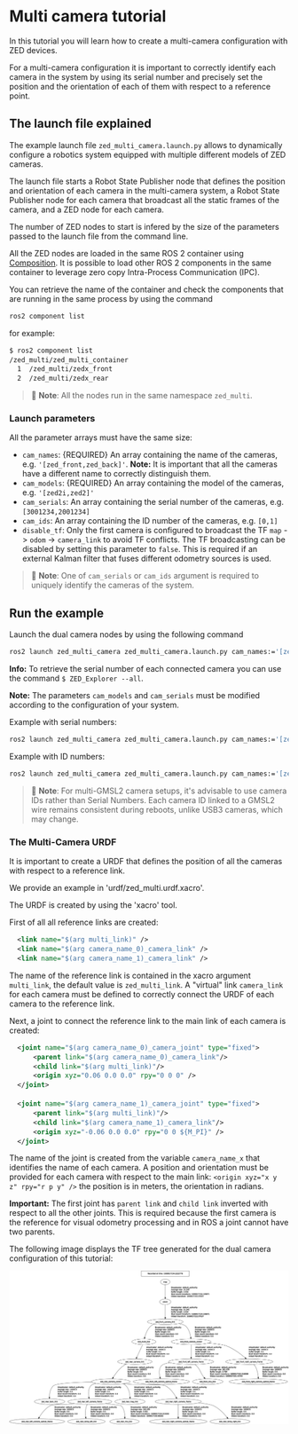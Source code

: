 # Multi camera tutorial

In this tutorial you will learn how to create a multi-camera configuration with ZED devices.

For a multi-camera configuration it is important to correctly identify each camera in the system by
using its serial number and precisely set the position and the orientation of each of them with respect to a reference point.

## The launch file explained

The example launch file `zed_multi_camera.launch.py` allows to dynamically configure a robotics system equipped with multiple different models of ZED cameras.

The launch file starts a Robot State Publisher node that defines the position and orientation of each camera in the multi-camera system, a Robot State Publisher node for each camera that broadcast all the static frames of the camera, and a ZED node for each camera.

The number of ZED nodes to start is infered by the size of the parameters passed to the launch file from the command line.

All the ZED nodes are loaded in the same ROS 2 container using [Composition](https://docs.ros.org/en/humble/Concepts/Intermediate/About-Composition.html#composition). It is possible to load other ROS 2 components in the same container to leverage zero copy Intra-Process Communication (IPC).

You can retrieve the name of the container and check the components that are running in the same process by using the command 

```bash
ros2 component list
```

for example:

```bash
$ ros2 component list
/zed_multi/zed_multi_container
  1  /zed_multi/zedx_front
  2  /zed_multi/zedx_rear
```

> :pushpin: **Note**: All the nodes run in the same namespace `zed_multi`.

### Launch parameters

All the parameter arrays must have the same size:

* `cam_names`: {REQUIRED} An array containing the name of the cameras, e.g. `'[zed_front,zed_back]'`. **Note:** It is important that all the cameras have a different name to correctly distinguish them.
* `cam_models`: {REQUIRED} An array containing the model of the cameras, e.g. `'[zed2i,zed2]'`
* `cam_serials`: An array containing the serial number of the cameras, e.g. `[3001234,2001234]`
* `cam_ids`: An array containing the ID number of the cameras, e.g. `[0,1]`
* `disable_tf`: Only the first camera is configured to broadcast the TF `map` -> `odom` -> `camera_link` to avoid TF conflicts. The TF broadcasting can be disabled by setting this parameter to `false`. This is required if an external Kalman filter that fuses different odometry sources is used.

> :pushpin: **Note**: One of `cam_serials` or `cam_ids` argument is required to uniquely identify the cameras of the system.

## Run the example

Launch the dual camera nodes by using the following command

```bash
ros2 launch zed_multi_camera zed_multi_camera.launch.py cam_names:='[zed_front,zed_back]' cam_models:='[zed2i,zed2]' cam_serials:='[31234567,21234567]'
```

**Info:** To retrieve the serial number of each connected camera you can use the command `$ ZED_Explorer --all`.

**Note:** The parameters `cam_models` and `cam_serials` must be modified according to the configuration of your system.

Example with serial numbers:

```bash
ros2 launch zed_multi_camera zed_multi_camera.launch.py cam_names:='[zed_front,zed_back]' cam_models:='[<front_camera_model>,<rear_camera_model>]' cam_serials:='[<front_camera_serial>,<rear_camera_serial>]'
```

Example with ID numbers:

```bash
ros2 launch zed_multi_camera zed_multi_camera.launch.py cam_names:='[zed_front,zed_back]' cam_models:='[<front_camera_model>,<rear_camera_model>]' cam_ids:='[<front_camera_id>,<rear_camera_id>]'
```

> :pushpin: **Note**: For multi-GMSL2 camera setups, it's advisable to use camera IDs rather than Serial Numbers. Each camera ID linked to a GMSL2 wire remains consistent during reboots, unlike USB3 cameras, which may change.

### The Multi-Camera URDF

It is important to create a URDF that defines the position of all the cameras with respect to a reference link.

We provide an example in 'urdf/zed_multi.urdf.xacro'.

The URDF is created by using the 'xacro' tool.

First of all all reference links are created:

```xml
  <link name="$(arg multi_link)" />
  <link name="$(arg camera_name_0)_camera_link" />
  <link name="$(arg camera_name_1)_camera_link" />
```

The name of the reference link is contained in the xacro argument `multi_link`, the default value is `zed_multi_link`.
A "virtual" link `camera_link` for each camera must be defined to correctly connect the URDF of each camera to the reference link.

Next, a joint to connect the reference link to the main link of each camera is created:

```xml
  <joint name="$(arg camera_name_0)_camera_joint" type="fixed">
      <parent link="$(arg camera_name_0)_camera_link"/>
      <child link="$(arg multi_link)"/>
      <origin xyz="0.06 0.0 0.0" rpy="0 0 0" />
  </joint>

  <joint name="$(arg camera_name_1)_camera_joint" type="fixed">
      <parent link="$(arg multi_link)"/>
      <child link="$(arg camera_name_1)_camera_link"/>
      <origin xyz="-0.06 0.0 0.0" rpy="0 0 ${M_PI}" />
  </joint>
```

The name of the joint is created from the variable `camera_name_x` that identifies the name of each camera.
A position and orientation must be provided for each camera with respect to the main link:
`<origin xyz="x y z" rpy="r p y" />` 
the position is in meters, the orientation in radians.

**Important:** The first joint has `parent link` and `child link` inverted with respect to all the other joints. This is required because
the first camera is the reference for visual odometry processing and in ROS a joint cannot have two parents.

The following image displays the TF tree generated for the dual camera configuration of this tutorial:

![TF Frames](./image/frames.png)
